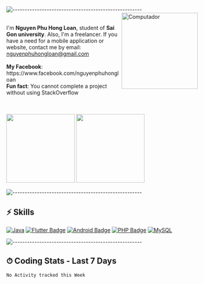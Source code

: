 <img src="https://raw.githubusercontent.com/andreasbm/readme/master/assets/lines/rainbow.png" alt="-----------------------------------------------------" style="max-width: 100%;">
<img src="https://media.giphy.com/media/f6hnhHkks8bk4jwjh3/giphy.gif" height="200px" align="right" alt="Computador">

<p margin="80%"> 
 
<br>
I'm <strong>Nguyen Phu Hong Loan</strong>, student of <strong>Sai Gon university</strong>.
Also, I'm a freelancer. If you have a need for a mobile application or website, contact me by email: <a href="nguyenphuhongloan@gmail.com">nguyenphuhongloan@gmail.com</a><br><br>
<strong>My Facebook</strong>: https://www.facebook.com/nguyenphuhongloan <br>
<strong>Fun fact</strong>: You cannot complete a project without using StackOverflow <br>
<br>
<br>
 </p>
<p>
<img src="https://github-readme-stats.vercel.app/api?username=nguyenphuhongloan&count_private=true&show_icons=true&theme=dracula&include_all_commits=true" height="180em"/>
<img src="https://github-readme-stats.vercel.app/api/top-langs/?username=nguyenphuhongloan&show_icons=true&layout=compact&cache_seconds=1800&langs_count=8&theme=dracula&count_private=true&show_icons=true" height="180em"/>
</p>
<img src="https://raw.githubusercontent.com/andreasbm/readme/master/assets/lines/rainbow.png" alt="-----------------------------------------------------" style="max-width: 100%;">
<br>

## ⚡ Skills
[![Java](https://img.shields.io/badge/java-%23ED8B00.svg?style=for-the-badge&labelColor=black&logo=java&logoColor=%23ED8B00)](#)
[![Flutter Badge](https://img.shields.io/badge/-Flutter-007acc?style=for-the-badge&labelColor=black&logo=flutter&logoColor=007acc)](#)
[![Android Badge](https://img.shields.io/badge/-Android-3C8749?style=for-the-badge&labelColor=black&logo=android&logoColor=3C8749)](#)
[![PHP Badge](https://img.shields.io/badge/-Php-777BB4?style=for-the-badge&labelColor=black&logo=php&logoColor=77BB4)](#)
[![MySQL](https://img.shields.io/badge/Mysql-3765AF?style=for-the-badge&logo=mysql&labelColor=black&logoColor=3765AF)](#)

<img src="https://raw.githubusercontent.com/andreasbm/readme/master/assets/lines/rainbow.png" alt="-----------------------------------------------------" style="max-width: 100%;">
<br>

## ⏱ Coding Stats - Last 7 Days

<!--START_SECTION:waka-->
```text
No Activity tracked this Week
```
<!--END_SECTION:waka-->
